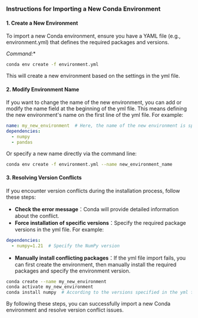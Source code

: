 ### Instructions for Importing a New Conda Environment

#### 1. Create a New Environment

To import a new Conda environment, ensure you have a YAML file (e.g., environment.yml) that defines the required packages and versions.

*Command:**

```bash
conda env create -f environment.yml
```

This will create a new environment based on the settings in the yml file.

#### 2. Modify Environment Name

If you want to change the name of the new environment, you can add or modify the name field at the beginning of the yml file. This means defining the new environment's name on the first line of the yml file. For example:

```yaml
name: my_new_environment  # Here, the name of the new environment is specified.
dependencies:
  - numpy
  - pandas
```

Or specify a new name directly via the command line:

```bash
conda env create -f environment.yml --name new_environment_name
```

#### 3. Resolving Version Conflicts

If you encounter version conflicts during the installation process, follow these steps:

- **Check the error message**：Conda will provide detailed information about the conflict.
- **Force installation of specific versions**：Specify the required package versions in the yml file. For example:

```yaml
dependencies:
  - numpy=1.21  # Specify the NumPy version
```

- **Manually install conflicting packages**：If the yml file import fails, you can first create the environment, then manually install the required packages and specify the environment version.

```bash
conda create --name my_new_environment
conda activate my_new_environment
conda install numpy  # According to the versions specified in the yml file.
```

By following these steps, you can successfully import a new Conda environment and resolve version conflict issues.